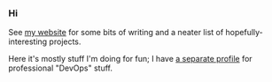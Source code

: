 ### Hi

See [my website](https://www.tspurling.co.uk) for some bits of writing and a neater list of hopefully-interesting projects.

Here it's mostly stuff I'm doing for fun; I have [a separate profile](https://github.com/soundbyte-uk/?tab=repositories) for professional "DevOps" stuff.

<!--
**tsprlng/tsprlng** is a ✨ _special_ ✨ repository because its `README.md` (this file) appears on your GitHub profile.

Here are some ideas to get you started:

- 🔭 I’m currently working on ...
- 🌱 I’m currently learning ...
- 👯 I’m looking to collaborate on ...
- 🤔 I’m looking for help with ...
- 💬 Ask me about ...
- 📫 How to reach me: ...
- 😄 Pronouns: ...
- ⚡ Fun fact: ...
-->
